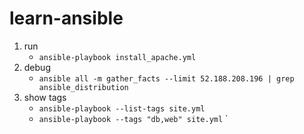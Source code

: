 # learn-ansible

1. run
   - `ansible-playbook install_apache.yml`
2. debug
   - `ansible all -m gather_facts --limit 52.188.208.196 | grep ansible_distribution`
3. show tags
   - `ansible-playbook --list-tags site.yml `
   - `ansible-playbook --tags "db,web" site.yml`
     `
